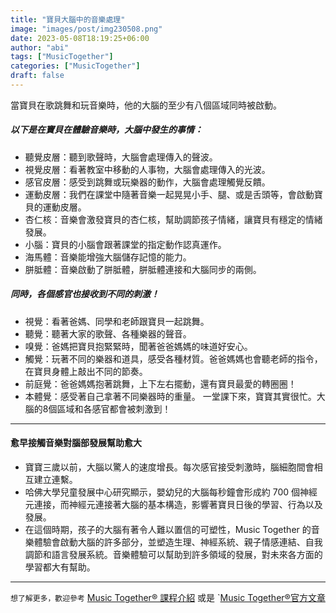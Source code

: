 ```yaml
---
title: "寶貝大腦中的音樂處理"
image: "images/post/img230508.png"
date: 2023-05-08T18:19:25+06:00
author: "abi"
tags: ["MusicTogether"]
categories: ["MusicTogether"]
draft: false
---
```


當寶貝在歌跳舞和玩音樂時，他的大腦的至少有八個區域同時被啟動。

##### 以下是在寶貝在體驗音樂時，大腦中發生的事情：
* 聽覺皮層：聽到歌聲時，大腦會處理傳入的聲波。
* 視覺皮層：看著教室中移動的人事物，大腦會處理傳入的光波。
* 感官皮層：感受到跳舞或玩樂器的動作，大腦會處理觸覺反饋。
* 運動皮層：我們在課堂中隨著音樂一起晃晃小手、腿、或是舌頭等，會啟動寶貝的運動皮層。
* 杏仁核：音樂會激發寶貝的杏仁核，幫助調節孩子情緒，讓寶貝有穩定的情緒發展。
* 小腦：寶貝的小腦會跟著課堂的指定動作認真運作。
* 海馬體：音樂能增強大腦儲存記憶的能力。
* 胼胝體：音樂啟動了胼胝體，胼胝體連接和大腦同步的兩側。

##### 同時，各個感官也接收到不同的刺激！
* 視覺：看著爸媽、同學和老師跟寶貝一起跳舞。
* 聽覺：聽著大家的歌聲、各種樂器的聲音。
* 嗅覺：爸媽把寶貝抱緊緊時，聞著爸爸媽媽的味道好安心。
* 觸覺：玩著不同的樂器和道具，感受各種材質。爸爸媽媽也會聽老師的指令，在寶貝身體上敲出不同的節奏。
* 前庭覺：爸爸媽媽抱著跳舞，上下左右擺動，還有寶貝最愛的轉圈圈！
* 本體覺：感受著自己拿著不同樂器時的重量。 一堂課下來，寶寶其實很忙。大腦的8個區域和各感官都會被刺激到！

---

#### 愈早接觸音樂對腦部發展幫助愈大
* 寶寶三歲以前，大腦以驚人的速度增長。每次感官接受刺激時，腦細胞間會相互建立連繫。
* 哈佛大學兒童發展中心研究顯示，嬰幼兒的大腦每秒鐘會形成約 700 個神經元連接，而神經元連接著大腦的基本構造，影響著寶貝日後的學習、行為以及發展。
* 在這個時期，孩子的大腦有著令人難以置信的可塑性，Music Together 的音樂體驗會啟動大腦的許多部分，並塑造生理、神經系統、親子情感連結、自我調節和語言發展系統。音樂體驗可以幫助到許多領域的發展，對未來各方面的學習都大有幫助。

---

`想了解更多，歡迎參考` [Music Together® 課程介紹](mt/) 或是 `[Music Together®官方文章](https://www.musictogether.com/blog/whats-happening-in-babies-brains-during-music-experiences-big-things/)